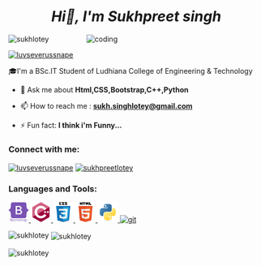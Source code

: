 <h1 align="center"><i>Hi👻, I'm Sukhpreet singh</i></h1>
<img align="right" alt="coding" width="350" src="https://freesvg.org/img/anon-hacker-behind-pc.png"

<p align="left"> <img src="https://komarev.com/ghpvc/?username=sukhpreet007&label=Profile%20views&color=0e75b6&style=flat" alt="sukhlotey" /> </p>


<p align="left"> <a href="https://twitter.com/luvseverussnape" target="blank"><img src="https://img.shields.io/twitter/follow/luvseverussnape?logo=twitter&style=for-the-badge" alt="luvseverussnape" /></a> </p>
    🎓I'm a BSc.IT Student of Ludhiana College of Engineering & Technology

- 💬 Ask me about **Html,CSS,Bootstrap,C++,Python**

- 📫 How to reach me : **sukh.singhlotey@gmail.com**

- ⚡ Fun fact:  **I think i'm Funny...**

<h3 align="left">Connect with me:</h3>
<p align="left">
<a href="https://twitter.com/luvseverussnape" target="blank"><img align="center" src="https://raw.githubusercontent.com/rahuldkjain/github-profile-readme-generator/master/src/images/icons/Social/twitter.svg" alt="luvseverussnape" height="30" width="40" /></a>
<a href="https://linkedin.com/in/sukhpreetlotey" target="blank"><img align="center" src="https://raw.githubusercontent.com/rahuldkjain/github-profile-readme-generator/master/src/images/icons/Social/linked-in-alt.svg" alt="sukhpreetlotey" height="30" width="40" /></a>
</p>

<h3 align="left">Languages and Tools:</h3>
<p align="left"> <a href="https://getbootstrap.com" target="_blank" rel="noreferrer"> <img src="https://raw.githubusercontent.com/devicons/devicon/master/icons/bootstrap/bootstrap-plain-wordmark.svg" alt="bootstrap" width="40" height="40"/> </a> <a href="https://www.w3schools.com/cpp/" target="_blank" rel="noreferrer"> <img src="https://raw.githubusercontent.com/devicons/devicon/master/icons/cplusplus/cplusplus-original.svg" alt="cplusplus" width="40" height="40"/> </a> <a href="https://www.w3schools.com/css/" target="_blank" rel="noreferrer"> <img src="https://raw.githubusercontent.com/devicons/devicon/master/icons/css3/css3-original-wordmark.svg" alt="css3" width="40" height="40"/> </a> <a href="https://www.w3.org/html/" target="_blank" rel="noreferrer"> <img src="https://raw.githubusercontent.com/devicons/devicon/master/icons/html5/html5-original-wordmark.svg" alt="html5" width="40" height="40"/> </a> <a href="https://www.python.org" target="_blank" rel="noreferrer"> <img src="https://raw.githubusercontent.com/devicons/devicon/master/icons/python/python-original.svg" alt="python" width="40" height="40"/> </a>  <a href="https://git-scm.com/" target="_blank" rel="noreferrer"> <img src="https://www.vectorlogo.zone/logos/git-scm/git-scm-icon.svg" alt="git" width="40" height="40"/> </a>
 </p>



<p><img align="left" src="https://github-readme-stats.vercel.app/api/top-langs?username=sukhlotey&show_icons=true&locale=en&layout=compact" alt="sukhlotey" /></p>

<p>&nbsp;<img align="center" src="https://github-readme-stats.vercel.app/api?username=sukhlotey&show_icons=true&locale=en" alt="sukhlotey" /></p>

<p><img align="center" src="https://github-readme-streak-stats.herokuapp.com/?user=sukhlotey&" alt="sukhlotey" /></p>

